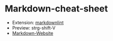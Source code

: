 # Markdown-cheat-sheet

- Extension: [markdownlint](https://vscode.dev/github/Eclipse-de/Java_project/blob/main)
- Preview: strg-shift-V
- [Markdown-Website](https://www.markdownguide.org/cheat-sheet/)
